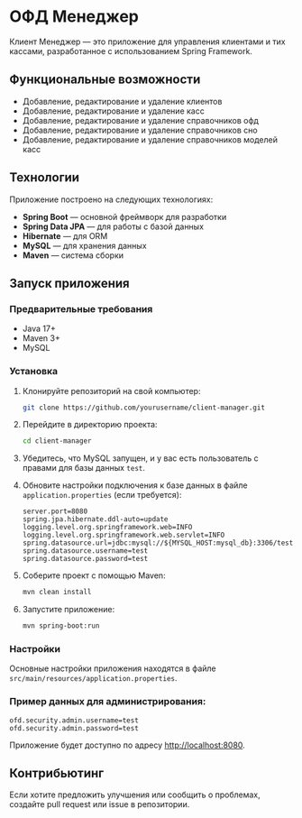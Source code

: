 
# ОФД Менеджер

Клиент Менеджер — это приложение для управления клиентами и тих кассами, разработанное с использованием Spring Framework.

## Функциональные возможности

- Добавление, редактирование и удаление клиентов
- Добавление, редактирование и удаление касс
- Добавление, редактирование и удаление справочников офд
- Добавление, редактирование и удаление справочников сно
- Добавление, редактирование и удаление справочников моделей касс

## Технологии

Приложение построено на следующих технологиях:

- **Spring Boot** — основной фреймворк для разработки
- **Spring Data JPA** — для работы с базой данных
- **Hibernate** — для ORM
- **MySQL** — для хранения данных
- **Maven** — система сборки

## Запуск приложения

### Предварительные требования

- Java 17+
- Maven 3+
- MySQL

### Установка

1. Клонируйте репозиторий на свой компьютер:

   ```bash
   git clone https://github.com/yourusername/client-manager.git
   ```

2. Перейдите в директорию проекта:

   ```bash
   cd client-manager
   ```

3. Убедитесь, что MySQL запущен, и у вас есть пользователь с правами для базы данных `test`.

4. Обновите настройки подключения к базе данных в файле `application.properties` (если требуется):

   ```properties
   server.port=8080
   spring.jpa.hibernate.ddl-auto=update
   logging.level.org.springframework.web=INFO
   logging.level.org.springframework.web.servlet=INFO
   spring.datasource.url=jdbc:mysql://${MYSQL_HOST:mysql_db}:3306/test
   spring.datasource.username=test
   spring.datasource.password=test
   ```

5. Соберите проект с помощью Maven:

   ```bash
   mvn clean install
   ```

6. Запустите приложение:

   ```bash
   mvn spring-boot:run
   ```

### Настройки

Основные настройки приложения находятся в файле `src/main/resources/application.properties`.

### Пример данных для администрирования:

```properties
ofd.security.admin.username=test
ofd.security.admin.password=test
```

Приложение будет доступно по адресу [http://localhost:8080](http://localhost:8080).

## Контрибьютинг

Если хотите предложить улучшения или сообщить о проблемах, создайте pull request или issue в репозитории.